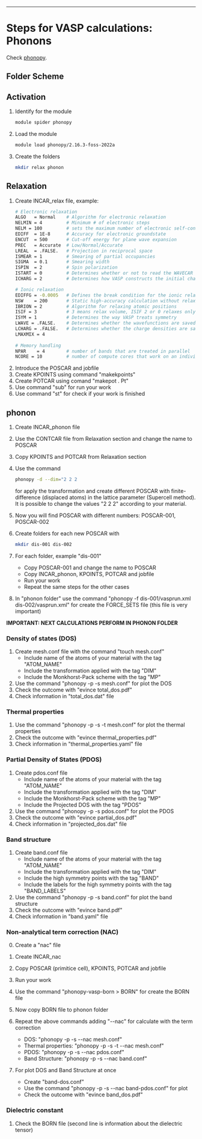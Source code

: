 ---

# Steps for VASP calculations: Phonons
Check [phonopy](https://phonopy.github.io/phonopy/).

## Folder Scheme

            
## Activation
1. Identify for the module
   ```bash
   module spider phonopy
2. Load the module
   ```bash
   module load phonopy/2.16.3-foss-2022a
3. Create the folders  
   ```bash
   mkdir relax phonon

## Relaxation
1. Create INCAR_relax file, example:
   ```bash
   # Electronic relaxation
   ALGO   = Normal    # Algorithm for electronic relaxation
   NELMIN = 4         # Minimum # of electronic steps
   NELM = 100         # sets the maximum number of electronic self-consistency steps 
   EDIFF  = 1E-8      # Accuracy for electronic groundstate
   ENCUT  = 500       # Cut-off energy for plane wave expansion
   PREC   = Accurate  # Low/Normal/Accurate
   LREAL  = .FALSE.   # Projection in reciprocal space
   ISMEAR = 1         # Smearing of partial occupancies
   SIGMA  = 0.1       # Smearing width
   ISPIN  = 2         # Spin polarization
   ISTART = 0         # Determines whether or not to read the WAVECAR
   ICHARG = 2         # Determines how VASP constructs the initial charge density

   # Ionic relaxation
   EDIFFG = -0.0005   # Defines the break condition for the ionic relaxation loop
   NSW    = 200       # Static high-accuracy calculation without relaxation
   IBRION = 2         # Algorithm for relaxing atomic positions 
   ISIF = 3           # 3 means relax volume, ISIF 2 or 0 relaxes only atoms, not lattice vectors
   ISYM = 1           # Determines the way VASP treats symmetry
   LWAVE = .FALSE.    # Determines whether the wavefunctions are saved in WAVECAR
   LCHARG = .FALSE.   # Determines whether the charge densities are saved in CHGCAR and CHG
   LMAXMIX = 4
 
   # Memory handling
   NPAR    = 4        # number of bands that are treated in parallel
   NCORE = 10         # number of compute cores that work on an individual orbital
   ```
2. Introduce the POSCAR and jobfile
3. Create KPOINTS using command "makekpoints"
4. Create POTCAR using comand "makepot . Pt"
5. Use command "sub" for run your work
6. Use command "st" for check if your work is finished

## phonon
1. Create INCAR_phonon file
2. Use the CONTCAR file from Relaxation section and change the name to POSCAR
3. Copy KPOINTS and POTCAR from Relaxation section

4. Use the command
   ```bash
   phonopy -d --dim="2 2 2
   ```
   for apply the transformation and create
   different POSCAR with finite-difference (displaced atoms) in the lattice parameter
   (Supercell method). It is possible to change the values "2 2 2" according to your material.
5. Now you will find POSCAR with different numbers: POSCAR-001, POSCAR-002
6. Create folders for each new POSCAR with 
   ```bash
   mkdir dis-001 dis-002
   ```
8. For each folder, example "dis-001"
   - Copy POSCAR-001 and change the name to POSCAR
   - Copy INCAR_phonon, KPOINTS, POTCAR and jobfile
   - Run your work 
   - Repeat the same steps for the other cases
9. In "phonon folder" use the command "phonopy -f dis-001/vasprun.xml dis-002/vasprun.xml" for
   create the FORCE_SETS file (this file is very important)

**IMPORTANT: NEXT CALCULATIONS PERFORM IN PHONON FOLDER**

### Density of states (DOS)
1. Create mesh.conf file with the command "touch mesh.conf"
   - Include name of the atoms of your material with the tag "ATOM_NAME"
   - Include the transformation applied with the tag "DIM"  
   - Include the Monkhorst-Pack scheme with the tag "MP"
2. Use the command "phonopy -p -s mesh.conf" for plot the DOS
3. Check the outcome with "evince total_dos.pdf"
4. Check information in "total_dos.dat" file

### Thermal properties
1. Use the command "phonopy -p -s -t  mesh.conf" for plot the thermal properties
2. Check the outcome with "evince thermal_properties.pdf"
3. Check information in "thermal_properties.yaml" file

### Partial Density of States (PDOS)
1. Create pdos.conf file
   - Include name of the atoms of your material with the tag "ATOM_NAME"
   - Include the transformation applied with the tag "DIM"  
   - Include the Monkhorst-Pack scheme with the tag "MP"
   - Include the Projected DOS with the tag "PDOS"
2. Use the command "phonopy -p -s pdos.conf" for plot the PDOS
3. Check the outcome with "evince partial_dos.pdf"
4. Check information in "projected_dos.dat" file

### Band structure
1. Create band.conf file
   - Include name of the atoms of your material with the tag "ATOM_NAME"
   - Include the transformation applied with the tag "DIM"
   - Include the high symmetry points with the tag "BAND"
   - Include the labels for the high symmetry points with the tag "BAND_LABELS"
2. Use the command "phonopy -p -s band.conf" for plot the band structure
3. Check the outcome with "evince band.pdf"
4. Check information in "band.yaml" file

### Non-analytical term correction (NAC)
0. Create a "nac" file
1. Create INCAR_nac
2. Copy POSCAR (primitice cell), KPOINTS, POTCAR and jobfile
3. Run your work
    
4. Use the command "phonopy-vasp-born > BORN" for create the BORN file
5. Now copy BORN file to phonon folder
6. Repeat the above commands adding "--nac" for calculate with the term correction
   - DOS:                "phonopy -p -s --nac mesh.conf"
   - Thermal properties: "phonopy -p -s -t --nac mesh.conf"
   - PDOS:               "phonopy -p -s --nac pdos.conf"
   - Band Structure:     "phonopy -p -s --nac band.conf"
7. For plot DOS and Band Structure at once
   - Create "band-dos.conf"
   - Use the command "phonopy -p -s --nac band-pdos.conf" for plot 
   - Check the outcome with "evince band_dos.pdf"

### Dielectric constant
1. Check the BORN file (second line is information about the dielectric tensor)
